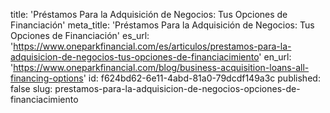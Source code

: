 title: 'Préstamos Para la Adquisición de Negocios: Tus Opciones de Financiación'
meta_title: 'Préstamos Para la Adquisición de Negocios: Tus Opciones de Financiación'
es_url: 'https://www.oneparkfinancial.com/es/articulos/prestamos-para-la-adquisicion-de-negocios-tus-opciones-de-financiacimiento'
en_url: 'https://www.oneparkfinancial.com/blog/business-acquisition-loans-all-financing-options'
id: f624bd62-6e11-4abd-81a0-79dcdf149a3c
published: false
slug: prestamos-para-la-adquisicion-de-negocios-opciones-de-financiacimiento
